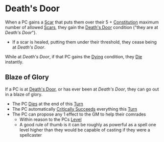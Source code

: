 # Death's Door

When a PC gains a [Scar](../Player%20Characters/Derived%20Statistics/Scars.md) that puts them over their 5 + [Constitution](../Player%20Characters/Chosen%20Statistics/Constitution.md) maximum number of allowed [Scars](../Player%20Characters/Derived%20Statistics/Scars.md), they gain the [Death's Door](Death's%20Door.md) condition ("they are at *Death's Door*").

- If a scar is healed, putting them under their threshold, they cease being at *Death's Door*.

While at *Death's Door*, if that PC gains the [Dying](Dying.md) condition, they [Die](Dying.md#Dead) instantly.

## Blaze of Glory

If a PC is at [Death's Door](Death's%20Door.md), or has ever been at *Death's Door*, they can go out in a blaze of glory.

- The PC [Dies](Dying.md#Dead) at the end of this [Turn](../Game%20Procedures/Turn.md)
- The PC automatically [Critically Succeeds](../Game%20Procedures/Dice%20Rolls/Critical%20Success.md) everything this [Turn](../Game%20Procedures/Turn.md)
- The PC can propose any 1 effect to the GM to help their comrades
	- Within reason to the PCs [Level](../Player%20Characters/Derived%20Statistics/Level.md)
	- A good rule of thumb is it can be roughly as powerful as a spell one level higher than they would be capable of casting if they were a spellcaster
